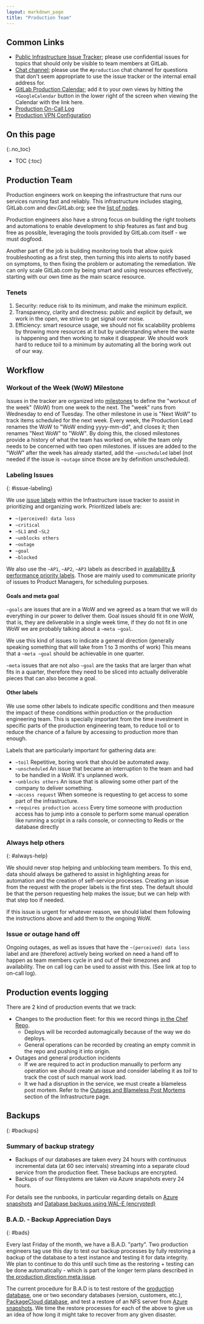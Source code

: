```yaml
---
layout: markdown_page
title: "Production Team"
---
```


## Common Links

- [Public Infrastructure Issue Tracker](https://gitlab.com/gitlab-com/infrastructure/issues/);
please use confidential issues for topics that should only be visible to team members at GitLab.
- [Chat channel](https://gitlab.slack.com/archives/production); please use the
`#production` chat channel for questions that don't seem appropriate to use the
issue tracker or the internal email address for.
- [GitLab Production Calendar](https://calendar.google.com/calendar/embed?src=gitlab.com_si2ach70eb1j65cnu040m3alq0%40group.calendar.google.com&ctz=America/Los_Angeles); add it to your own views by hitting the `+GoogleCalendar` button in the lower right of the screen when viewing the Calendar with the link here.
- [Production On-Call Log](https://docs.google.com/document/d/1nWDqjzBwzYecn9Dcl4hy1s4MLng_uMq-8yGRMxtgK6M/edit#)
- [Production VPN Configuration](https://gitlab.com/gitlab-cookbooks/gitlab_openvpn/blob/master/README.md)

## On this page
{:.no_toc}

- TOC
{:toc}

## Production Team

Production engineers work on keeping the infrastructure that runs our services
running fast and reliably. This infrastructure includes staging, GitLab.com and
dev.GitLab.org; see the [list of nodes](https://dev.gitlab.org/cookbooks/chef-repo/tree/master/nodes).

Production engineers also have a strong focus on building the right toolsets
and automations to enable development to ship features as fast and bug free as
possible, leveraging the tools provided by GitLab.com itself - we must dogfood.

Another part of the job is building monitoring tools that allow quick
troubleshooting as a first step, then turning this into alerts to notify based on
symptoms, to then fixing the problem or automating the remediation. We can only scale
GitLab.com by being smart and using resources effectively, starting with our
own time as the main scarce resource.

### Tenets

1. Security: reduce risk to its minimum, and make the minimum explicit.
1. Transparency, clarity and directness: public and explicit by default, we work in the open, we strive to get signal over noise.
1. Efficiency: smart resource usage, we should not fix scalability problems by throwing more resources at it but by understanding where the waste is happening and then working to make it disappear. We should work hard to reduce toil to a minimum by automating all the boring work out of our way.

## Workflow

### Workout of the Week (WoW) Milestone

Issues in the tracker are organized into [milestones](https://gitlab.com/gitlab-com/infrastructure/milestones)
to define the "workout of the week" (WoW) from one week to the next. The "week"
runs from Wednesday to end of Tuesday. The other milestone in use is "Next WoW"
to track items scheduled for the next week. Every week, the Production Lead
renames the WoW to "WoW ending yyyy-mm-dd", and closes it; then renames "Next
WoW" to "WoW". By doing this, the closed milestones provide a history of what
the team has worked on, while the team only needs to be concerned with two open
 milestones. If issues are added to the "WoW" after the week has already
 started, add the `~unscheduled` label (not needed if the issue is `~outage`
 since those are by definition unscheduled).

### Labeling Issues
{: #issue-labeling}

We use [issue labels](https://gitlab.com/gitlab-com/infrastructure/labels)
within the Infrastructure issue tracker to assist in prioritizing and organizing
work. Prioritized labels are:

- `~(perceived) data loss`
- `~critical`
- `~SL1` and `~SL2`
- `~unblocks others`
- `~outage`
- `~goal`
- `~blocked`

We also use the `~AP1`, `~AP2`, `~AP3` labels as described in [availability &
performance priority labels](/handbook/engineering/performance/#performance-labels).
Those are mainly used to communicate priority of issues to Product Managers, for
scheduling purposes.

#### Goals and meta goal

`~goals` are issues that are in a WoW and we agreed as a team that we will do
everything in our power to deliver them.  Goal issues should fit in one WoW,
that is, they are deliverable in a single week time, if they do not fit in one
WoW we are probably talking about a `~meta ~goal`.

We use this kind of issues to indicate a general direction (generally speaking
something that will take from 1 to 3 months of work) This means that a `~meta
~goal` should be achievable in one quarter.

`~meta` issues that are not also `~goal` are the tasks that are larger than
what fits in a quarter, therefore they need to be sliced into actually
deliverable pieces that can also become a goal.

#### Other labels

We use some other labels to indicate specific conditions and then measure the
impact of these conditions within production or the production engineering team.
This is specially important from the time investment in specific parts of the
production engineering team, to reduce toil or to reduce the chance of a
failure by accessing to production more than enough.

Labels that are particularly important for gathering data are:

- `~toil` Repetitive, boring work that should be automated away.
- `~unscheduled` An issue that became an interruption to the team and had to be
  handled in a WoW. It's unplanned work.
- `~unblocks others` An issue that is allowing some other part of the company
  to deliver something.
- `~access request` When someone is requesting to get access to some part of
  the infrastructure.
- `~requires production access` Every time someone with production access has
  to jump into a console to perform some manual operation like running a script
  in a rails console, or connecting to Redis or the database directly

### Always help others
{: #always-help}

We should never stop helping and unblocking team members. To this end, data should always be
gathered to assist in highlighting areas for automation and the creation of
self-service processes. Creating an issue from the request with the proper
labels is the first step. The default should be that the person requesting help
makes the issue; but we can help with that step too if needed.

If this issue is urgent for whatever reason, we should label them following
the instructions above and add them to the ongoing WoW.

### Issue or outage hand off

Ongoing outages, as well as issues that have the `~(perceived) data loss` label
 and are (therefore) actively being worked on need a hand off to happen as team
 members cycle in and out of their timezones and availability. The on call log
  can be used to assist with this. (See link at top to on-call log).

## Production events logging

There are 2 kind of production events that we track:

- Changes to the production fleet: for this we record things [in the Chef Repo](https://dev.gitlab.org/cookbooks/chef-repo).
  - Deploys will be recorded automagically because of the way we do deploys.
  - General operations can be recorded by creating an empty commit in the repo and pushing it into origin.
- Outages and general production incidents
  - If we are required to act in production manually to perform any operation we should create an issue and consider labeling it as _toil_ to track the cost of such manual work load.
  - It we had a disruption in the service, we must create a blameless post mortem. Refer to the [Outages and Blameless Post Mortems](../#postmortems) section of the Infrastructure page.

## Backups
{: #backups}

### Summary of backup strategy

- Backups of our databases are taken every 24 hours with continuous incremental 
data (at 60 sec intervals) streaming into a separate cloud service from the 
production fleet. These backups are encrypted.
- Backups of our filesystems are taken via Azure snapshots every 24 hours.

For details see the runbooks, in particular regarding details on 
[Azure snapshots](https://gitlab.com/gitlab-com/runbooks/blob/master/howto/azure-snapshots.md) 
and [Database backups using WAL-E (encrypted)](https://gitlab.com/gitlab-com/runbooks/blob/master/howto/using-wale-gpg.md)

### B.A.D. - Backup Appreciation Days
{: #bads}

Every last Friday of the month, we have a B.A.D. "party". Two production engineers 
tag use this day to test our backup processes by fully restoring a backup of the database
to a test instance and testing it for data integrity. We plan to continue to do this
until such time as the restoring + testing can be done automatically - which is
part of the longer term plans described in
[the production direction meta issue](https://gitlab.com/gitlab-com/infrastructure/issues/1504).

The current procedure for B.A.D is to test restore of the 
[production database](https://gitlab.com/gitlab-com/runbooks/blob/master/howto/using-wale-gpg.md), 
one or two secondary databases (version, customers, etc.), 
[PackageCloud database](https://gitlab.com/gitlab-com/runbooks/blob/master/howto/packagecloud-infrastructure.md), 
and test a restore of an NFS server from [Azure snapshots](https://gitlab.com/gitlab-com/runbooks/blob/master/howto/azure-snapshots.md).
We time the restore processes for each of the above to give us an idea of how 
long it might take to recover from any given disaster.

